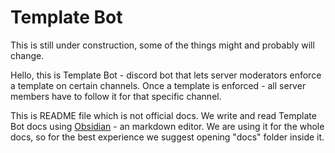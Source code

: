 # Template Bot

This is still under construction, some of the things might and probably will change.

Hello, this is Template Bot - discord bot that lets server moderators enforce a template on certain channels. Once a template is enforced - all server members have to follow it for that specific channel. 

This is README file which is not official docs. We write and read Template Bot docs using [Obsidian](https://obsidian.md/) - an markdown editor. We are using it for the whole docs, so for the best experience we suggest opening "docs" folder inside it.